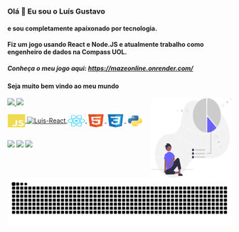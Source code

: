 ### Olá 👋 Eu sou o Luís Gustavo
#### e sou completamente apaixonado por tecnologia.

#### Fiz um jogo usando React e Node.JS e atualmente trabalho como engenheiro de dados na Compass UOL.
##### Conheça o meu jogo aqui: https://mazeonline.onrender.com/

#### Seja muito bem vindo ao meu mundo

<div>
  <a href="https://github.com/LouisGusta">
  <img height="180em" src="https://github-readme-stats.vercel.app/api?username=LouisGusta&show_icons=true&theme=tokyonight&include_all_commits=true&count_private=true"/>
  <img height="180em" src="https://github-readme-stats.vercel.app/api/top-langs/?username=LouisGusta&layout=compact&langs_count=8&theme=tokyonight"/>
  <img align="right" height="180em" width="180em" src="Personal_goals_re_iow7.svg" />
</div>
<div style="display: inline_block"><br>
  <img align="center" alt="Luis-Js" height="30" width="40" src="https://raw.githubusercontent.com/devicons/devicon/master/icons/javascript/javascript-plain.svg">
  <img align="center" alt="Luis-React" height="30" width="40" src='https://cdn.jsdelivr.net/gh/devicons/devicon/icons/nodejs/nodejs-original.svg'>
  <img align="center" alt="Luis-React" height="30" width="40" src="https://raw.githubusercontent.com/devicons/devicon/master/icons/react/react-original.svg">
  <img align="center" alt="Luis-HTML" height="30" width="40" src="https://raw.githubusercontent.com/devicons/devicon/master/icons/html5/html5-original.svg">
  <img align="center" alt="Luis-CSS" height="30" width="40" src="https://raw.githubusercontent.com/devicons/devicon/master/icons/css3/css3-original.svg">
  <img align="center" alt="Luis-Python" height="30" width="40" src="https://raw.githubusercontent.com/devicons/devicon/master/icons/python/python-original.svg">
</div>
  
  ##
 
<div> 
  <a href="https://instagram.com/louis.gustata" target="_blank"><img src="https://img.shields.io/badge/-Instagram-%23E4405F?style=for-the-badge&logo=instagram&logoColor=white" target="_blank"></a>
  <a href = "mailto:profissional.gustavoborges@outlook.com"><img src="https://img.shields.io/badge/-outlook-%23333?style=for-the-badge&logo=Microsoft&logoColor=white" target="_blank"></a>
  <a href="https://www.linkedin.com/in/luís-gustavo/" target="_blank"><img src="https://img.shields.io/badge/-LinkedIn-%230077B5?style=for-the-badge&logo=linkedin&logoColor=white" target="_blank"></a> 
 
![Snake animation](https://github.com/LouisGusta/LouisGusta/blob/output/github-contribution-grid-snake.svg)
 
</div>

